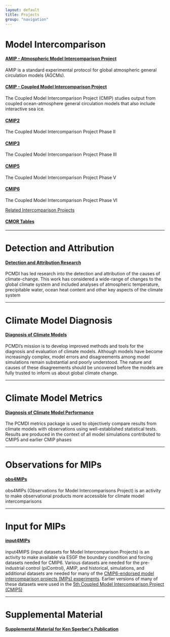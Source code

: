 ```yaml
---
layout: default
title: Projects
group: "navigation"
---
```


# Model Intercomparison

#### [AMIP - Atmospheric Model Intercomparison Project][AMIP]
AMIP is a standard experimental protocol for global atmospheric general circulation models (AGCMs).

#### [CMIP - Coupled Model Intercomparison Project][CMIP]
The Coupled Model Intercomparison Project (CMIP) studies output from coupled ocean-atmosphere general circulation models that also include interactive sea ice.

#### [CMIP2]
The Coupled Model Intercomparison Project Phase II

#### [CMIP3][CMIP3]
The Coupled Model Intercomparison Project Phase III

#### [CMIP5][CMIP5]
The Coupled Model Intercomparison Project Phase V

#### [CMIP6][CMIP6]
The Coupled Model Intercomparison Project Phase VI

[Related Intercomparison Projects][related]

#### [CMOR Tables][CMOR]
---

# Detection and Attribution

#### [Detection and Attribution Research][DETC]
PCMDI has led research into the detection and attribution of the causes of climate-change. This work has considered a wide-range of changes to the global climate system and included analyses of atmospheric temperature, precipitable water, ocean heat content and other key aspects of the climate system

---

# Climate Model Diagnosis

#### [Diagnosis of Climate Models][CMD]
PCMDI’s mission is to develop improved methods and tools for the diagnosis and evaluation of climate models. Although models have become increasingly complex, model errors and disagreements among model simulations remain substantial and poorly understood. The nature and causes of these disagreements should be uncovered before the models are fully trusted to inform us about global climate change. 

---

# Climate Model Metrics

#### [Diagnosis of Climate Model Performance][DCMP]
The PCMDI metrics package is used to objectively compare results from climate models with observations using well-established statistical tests. Results are produced in the context of all model simulations contributed to CMIP5 and earlier CMIP phases

---

# Observations for MIPs

#### [obs4MIPs][OCME]
obs4MIPs (Observations for Model Intercomparisons Project) is an activity to make observational products more accessible for climate model intercomparisons

---

# Input for MIPs

#### [input4MIPs][ICME]
input4MIPS (input datasets for Model Intercomparison Projects) is an activity to make available via ESGF the boundary condition and forcing datasets needed for CMIP6. Various datasets are needed for the pre-industrial control (piControl), AMIP, and historical,  simulations, and additional datasets are needed for many of the <a href="http://www.wcrp-climate.org/modelling-wgcm-mip-catalogue/modelling-wgcm-cmip6-endorsed-mips" target="_blank">CMIP6-endorsed model intercomparison projects (MIPs) experiments</a>. Earlier versions of many of these datasets were used in the <a href="http://cmip-pcmdi.llnl.gov/cmip5" target="_blank">5th Coupled Model Intercomparison Project (CMIP5)</a>

---

# Supplemental Material

#### [Supplemental Material for Ken Sperber's Publication][KEN]



[AMIP]:{{site.baseurl}}/projects/amip/amip.html
[APE]:{{site.baseurl}}/projects/ape/index.html
[ARM]:http://www.arm.gov/
[ASR]:http://asr.science.energy.gov/
[BER]:http://www.science.doe.gov/Program_Offices/BER.htm
[CAPT]:{{site.baseurl}}/projects/capt/index.html
[CMIP]:{{site.baseurl}}/projects/cmip/about-cmip.html
[CMIP3]:{{site.baseurl}}/projects/cmip3/home.html
[CMIP2]:{{site.baseurl}}/projects/cmip2/
[CMIP5]:{{site.baseurl}}/projects/cmip5/
[CMIP6]:{{site.baseurl}}/projects/cmip6/
[CMD]:{{site.baseurl}}/projects/dcmp/index.html
[CMOR]:{{site.baseurl}}/projects/cmorTable/index.html
[DETC]:{{site.baseurl}}/projects/detection/index.html
[DCMP]:{{site.baseurl}}/projects/model/index.html
[DOI1]:http://dx.doi.org/doi:10.1029/2011JD016263
[DOI2]:http://dx.doi.org/10.1002/joc.1756
[icmc]:http://www-pcmdi.llnl.gov/projects/amip/STATUS/incoming.html
[ICME]:{{site.baseurl}}/projects/4MIPs/index.html
[KEN]:{{site.baseurl}}/about/staff/sperber/suplemental.html
[OCME]:{{site.baseurl}}/projects/obs4MIPs/index.html
[PMIP]:http://www-lsce.cea.fr/pmip2/
[PMIP1]:http://www-lsce.cea.fr/pmip/
[PMIP2]:http://www-lsce.cea.fr/pmip2/
[related]:http://www.clivar.org/organization/wgcm/cmip.php
[SMIP]:http://www-pcmdi.llnl.gov/projects/smip/smip2.phpsmip
[synth]:http://www-pcmdi.llnl.gov/projects/msu/index.php
[synth2011]:http://www-pcmdi.llnl.gov/projects/msu2011/index.php


